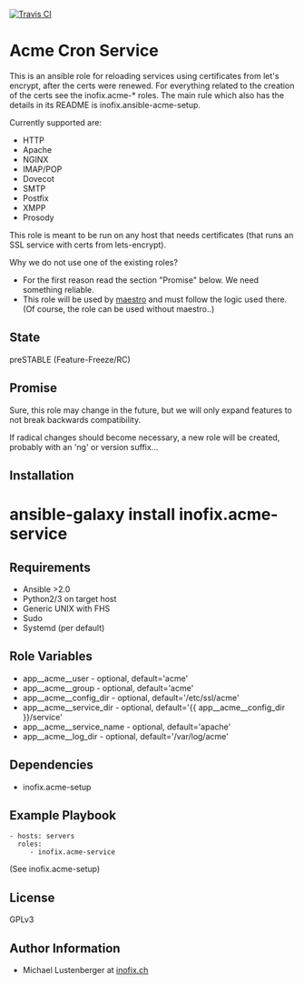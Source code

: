 [![Travis CI](https://img.shields.io/travis/inofix/ansible-acme-service.svg?style=flat)](http://travis-ci.org/inofix/ansible-acme-service)


Acme Cron Service
=================

This is an ansible role for reloading services using
certificates from let's encrypt, after the certs were renewed.
For everything related to the creation of the certs see
the inofix.acme-\* roles. The main rule which also
has the details in its README is inofix.ansible-acme-setup.

Currently supported are:
* HTTP
 * Apache
 * NGINX
* IMAP/POP
 * Dovecot
* SMTP
 * Postfix
* XMPP
 * Prosody

This role is meant to be run on any host that needs certificates
(that runs an SSL service with certs from lets-encrypt).

Why we do not use one of the existing roles?

* For the first reason read the section "Promise" below. We need something reliable.
* This role will be used by [maestro](https://github.com/inofix/maestro) and must follow the logic used there. (Of course, the role can be used without maestro..)


State
-----

preSTABLE (Feature-Freeze/RC)


Promise
-------

Sure, this role may change in the future, but we will only expand features to not break backwards compatibility.

If radical changes should become necessary, a new role will be created, probably with an 'ng' or version suffix...

Installation
------------

 # ansible-galaxy install inofix.acme-service

Requirements
------------

* Ansible >2.0
* Python2/3 on target host
* Generic UNIX with FHS
* Sudo
* Systemd (per default)

Role Variables
--------------

* app\_\_acme\_\_user - optional, default='acme'
* app\_\_acme\_\_group - optional, default='acme'
* app\_\_acme\_\_config\_dir - optional, default='/etc/ssl/acme'
* app\_\_acme\_\_service\_dir - optional, default='{{ app\_\_acme\_\_config\_dir }}/service'
* app\_\_acme\_\_service\_name - optional, default='apache'
* app\_\_acme\_\_log\_dir - optional, default='/var/log/acme'

Dependencies
------------

* inofix.acme-setup

Example Playbook
----------------

    - hosts: servers
      roles:
         - inofix.acme-service

(See inofix.acme-setup)

License
-------

GPLv3


Author Information
------------------

* Michael Lustenberger at [inofix.ch](http://www.inofix.ch)
